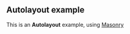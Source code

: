 ## Autolayout example


This is an **Autolayout** example, using [Masonry](https://github.com/SnapKit/Masonry)
